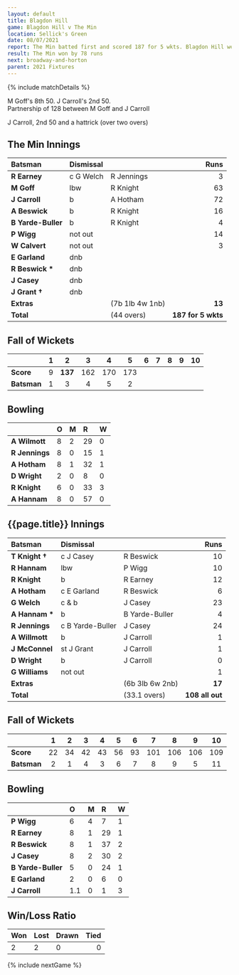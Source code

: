```yaml
---
layout: default
title: Blagdon Hill
game: Blagdon Hill v The Min
location: Sellick's Green
date: 08/07/2021
report: The Min batted first and scored 187 for 5 wkts. Blagdon Hill were all out for 109
result: The Min won by 78 runs
next: broadway-and-horton
parent: 2021 Fixtures
---
```


{% include matchDetails %}

M Goff's 8th 50. J Carroll's 2nd 50.<br />
Partnership of 128 between M Goff and J Carroll

J Carroll, 2nd 50 and a hattrick (over two overs)

## The Min Innings

| Batsman | Dismissal | | Runs |
|:---|:---|---|---:|
| **R Earney** | c G Welch | R Jennings | 3 |
| **M Goff** | lbw | R Knight | 63 |
| **J Carroll** | b | A Hotham | 72 |
| **A Beswick** | b | R Knight | 16 |
| **B Yarde-Buller** | b  | R Knight | 4 |
| **P Wigg** | not out |  | 14 |
| **W Calvert** | not out |  | 3 |
| **E Garland** | dnb |  |  |
| **R Beswick &#42;** | dnb |  |  |
| **J Casey** | dnb |  |  |
| **J Grant &#8224;** | dnb |  |  |
| **Extras** | | (7b 1lb 4w 1nb) | **13** |
| **Total** | | (44 overs) | **187 for 5 wkts** |

## Fall of Wickets

| | 1 | 2 | 3 | 4 | 5 | 6 | 7 | 8 | 9 | 10 |
|---|:---:|:---:|:---:|:---:|:---:|:---:|:---:|:---:|:---:|:---:|
| **Score** | 9 | **137** | 162 | 170 | 173 |  |  |  |  |  |
| **Batsman** | 1 | 3 | 4 | 5 | 2 |  |  |  |  |  |

## Bowling

| | O | M | R | W |
|---|:---|:---|:---|:---|
| **A Wilmott** | 8 | 2 | 29 | 0 |
| **R Jennings** | 8 | 0 | 15 | 1 |
| **A Hotham** | 8 | 1 | 32 | 1 |
| **D Wright** | 2 | 0 | 8 | 0 |
| **R Knight** | 6 | 0 | 33 | 3 |
| **A Hannam** | 8 | 0 | 57 | 0 |

## {{page.title}} Innings

| Batsman | Dismissal | | Runs |
|:---|:---|---|---:|
| **T Knight &#8224;** | c J Casey | R Beswick | 10 |
| **R Hannam** | lbw | P Wigg | 10 |
| **R Knight** | b | R Earney | 12 |
| **A Hotham** | c E Garland | R Beswick | 6 |
| **G Welch** | c & b | J Casey | 23 |
| **A Hannam &#42;** | b  | B Yarde-Buller | 4 |
| **R Jennings** | c B Yarde-Buller | J Casey | 24 |
| **A Willmott** | b | J Carroll | 1 |
| **J McConnel** | st J Grant | J Carroll | 1 |
| **D Wright** | b | J Carroll | 0 |
| **G Williams** | not out | | 1 |
| **Extras** | | (6b 3lb 6w 2nb) | **17** |
| **Total** | | (33.1 overs) | **108 all out** |

## Fall of Wickets

| | 1 | 2 | 3 | 4 | 5 | 6 | 7 | 8 | 9 | 10 |
|---|:---:|:---:|:---:|:---:|:---:|:---:|:---:|:---:|:---:|:---:|
| **Score** | 22 | 34 | 42 | 43 | 56 | 93 | 101 | 106 | 106 | 109 |
| **Batsman** | 2 | 1 | 4 | 3 | 6 | 7 | 8 | 9 | 5 | 11 |

## Bowling

| | O | M | R | W |
|---|:---|:---|:---|:---|
| **P Wigg** | 6 | 4 | 7 | 1 |
| **R Earney** | 8 | 1 | 29 | 1 |
| **R Beswick** | 8 | 1 | 37 | 2 |
| **J Casey** | 8 | 2 | 30 | 2 |
| **B Yarde-Buller** | 5 | 0 | 24 | 1 |
| **E Garland** | 2 | 0 | 6 | 0 |
| **J Carroll** | 1.1 | 0 | 1 | 3 |

## Win/Loss Ratio

| Won | Lost | Drawn | Tied |
|:---|:---|:---|---:|
| 2 | 2 | 0 | 0 |

{% include nextGame %}